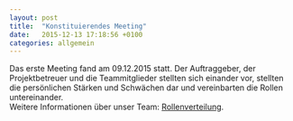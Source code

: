 ```yaml
---
layout: post
title:  "Konstituierendes Meeting"
date:   2015-12-13 17:18:56 +0100
categories: allgemein
---
```

Das erste Meeting fand am 09.12.2015 statt. Der Auftraggeber, der Projektbetreuer und die Teammitglieder stellten sich einander vor, 
stellten die persönlichen Stärken und Schwächen dar und vereinbarten die Rollen untereinander.<br />
Weitere Informationen über unser Team: [Rollenverteilung][roles].

[roles]: http://pcai042.informatik.uni-leipzig.de/~dtp16/roles/
